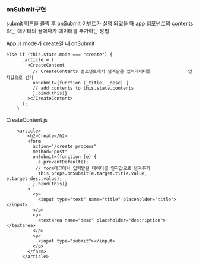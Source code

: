 ### onSubmit구현

submit 버튼을 클릭 후 onSubmit 이벤트가 실행 되었을 때 app 컴포넌트의 contents라는 데이터의 끝에다가 데이터를 추가하는 방법

App.js mode가 create일 때 onSubmit

``` react
else if (this.state.mode === "create") {
      _article = (
        <CreateContent
          // CreateContents 컴포넌트에서 넘겨받은 입력데이터를 				인자값으로 받기
          onSubmit={function (_title, _desc) {
          // add contents to this.state.contents
          }.bind(this)}
        ></CreateContent>
      );
    }
```

CreateContent.js

``` react
	<article>
        <h2>Create</h2>
        <form
          action="/create_process"
          method="post"
          onSubmit={function (e) {
            e.preventDefault();
           // form태그에서 입력받은 데이터를 인자값으로 넘겨주기
            this.props.onSubmit(e.target.title.value, e.target.desc.value);
          }.bind(this)}
        >
          <p>
            <input type="text" name="title" placeholder="title"></input>
          </p>
          <p>
            <textarea name="desc" placeholder="description"></textarea>
          </p>
          <p>
            <input type="submit"></input>
          </p>
        </form>
      </article>
```


